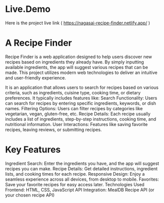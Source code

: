# Live.Demo

Here is the project live link ( https://nagasai-recipe-finder.netlify.app/ )

# A Recipe Finder 

Recipe Finder is a web application designed to help users discover new recipes based on ingredients they already have. By simply inputting available ingredients, the app will suggest various recipes that can be made. This project utilizes modern web technologies to deliver an intuitive and user-friendly experience.

It is an application that allows users to search for recipes based on various criteria, such as ingredients, cuisine type, cooking time, or dietary preferences. It typically includes features like:
Search Functionality: Users can search for recipes by entering specific ingredients, keywords, or dish names.
Filtering Options: Users can filter recipes by categories like vegetarian, vegan, gluten-free, etc.
Recipe Details: Each recipe usually includes a list of ingredients, step-by-step instructions, cooking time, and nutritional information.
User Interactions: Features like saving favorite recipes, leaving reviews, or submitting recipes.


# Key Features
Ingredient Search: Enter the ingredients you have, and the app will suggest recipes you can make.
Recipe Details: Get detailed instructions, ingredient lists, and cooking times for each recipe.
Responsive Design: Enjoy a seamless experience across all devices, from desktop to mobile.
Favorites: Save your favorite recipes for easy access later.
Technologies Used
Frontend: HTML, CSS, JavaScript
API Integration: MealDB Recipe API (or your chosen recipe API)

